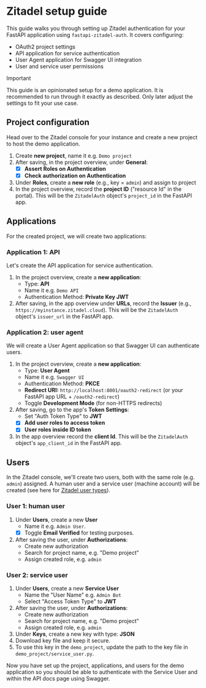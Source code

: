 # Zitadel setup guide

This guide walks you through setting up Zitadel authentication for your FastAPI application using `fastapi-zitadel-auth`. It covers configuring:
- OAuth2 project settings
- API application for service authentication
- User Agent application for Swagger UI integration
- User and service user permissions

> [!IMPORTANT]
> This guide is an opinionated setup for a demo application.
> It is recommended to run through it exactly as described.
> Only later adjust the settings to fit your use case.


## Project configuration

Head over to the Zitadel console for your instance and create a new project to host the demo application.

1. Create **new project**, name it e.g. `Demo project`
2. After saving, in the project overview, under **General**:
   - [x] **Assert Roles on Authentication**
   - [x] **Check authorization on Authentication**
3. Under **Roles**, create a **new role** (e.g., key = `admin`) and assign to project
4. In the project overview, record the **project ID** ("resource Id" in the portal). This will be the `ZitadelAuth` object's `project_id` in the FastAPI app.


## Applications

For the created project, we will create two applications:

### Application 1: API

Let's create the API application for service authentication.

1. In the project overview, create a **new application**:
   - Type: **API**
   - Name it e.g. `Demo API`
   - Authentication Method: **Private Key JWT**
2. After saving, in the app overview under **URLs**, record the **Issuer** (e.g., `https://myinstance.zitadel.cloud`).
This will be the `ZitadelAuth` object's `issuer_url` in the FastAPI app.


### Application 2: user agent

We will create a User Agent application so that Swagger UI can authenticate users.

1. In the project overview, create a **new application**:
   - Type: **User Agent**
   - Name it e.g. `Swagger UI`
   - Authentication Method: **PKCE**
   - **Redirect URI:** `http://localhost:8001/oauth2-redirect` (or your FastAPI app URL + `/oauth2-redirect`)
   - Toggle **Development Mode** (for non-HTTPS redirects)
2. After saving, go to the app's **Token Settings**:
   - Set "Auth Token Type" to **JWT**
   - [x] **Add user roles to access token**
   - [x] **User roles inside ID token**
3. In the app overview record the **client Id**. This will be the `ZitadelAuth` object's `app_client_id` in the FastAPI app.


## Users

In the Zitadel console, we'll create two users, both with the same role (e.g. `admin`) assigned.
A human user and a service user (machine account) will be created
(see here for [Zitadel user types](https://zitadel.com/docs/guides/manage/console/users)).




### User 1: human user

1. Under **Users**, create a new **User**
   - Name it e.g. `Admin User`.
   - [x] Toggle **Email Verified** for testing purposes.
2. After saving the user, under **Authorizations**:
   - Create new authorization
   - Search for project name, e.g. "Demo project"
   - Assign created role, e.g. `admin`

### User 2: service user

1. Under **Users**, create a new **Service User**
    - Name the "User Name" e.g. `Admin Bot`
    - Select "Access Token Type" to **JWT**
2. After saving the user, under **Authorizations**:
    - Create new authorization
    - Search for project name, e.g. "Demo project"
    - Assign created role, e.g. `admin`
3. Under **Keys**, create a new key with type: **JSON**
4. Download key file and keep it secure.
5. To use this key in the `demo_project`, update the path to the key file in `demo_project/service_user.py`.


Now you have set up the project, applications, and users for the demo application so you should
be able to authenticate with the Service User and within the API docs page using Swagger.
